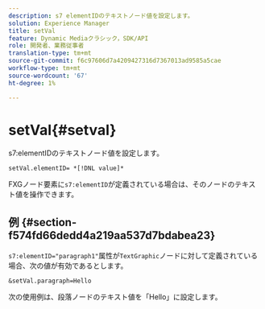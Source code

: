 ```yaml
---
description: s7 elementIDのテキストノード値を設定します。
solution: Experience Manager
title: setVal
feature: Dynamic Mediaクラシック，SDK/API
role: 開発者、業務従事者
translation-type: tm+mt
source-git-commit: f6c97606d7a4209427316d7367013ad9585a5cae
workflow-type: tm+mt
source-wordcount: '67'
ht-degree: 1%

---
```



# setVal{#setval}

s7:elementIDのテキストノード値を設定します。

`setVal.elementID= *[!DNL value]*`

FXGノード要素に`s7:elementID`が定義されている場合は、そのノードのテキスト値を操作できます。

## 例 {#section-f574fd66dedd4a219aa537d7bdabea23}

`s7:elementID="paragraph1"`属性が`TextGraphic`ノードに対して定義されている場合、次の値が有効であるとします。

`&setVal.paragraph=Hello`

次の使用例は、段落ノードのテキスト値を「Hello」に設定します。

